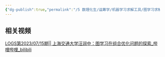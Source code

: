 ```yaml
---
{"dg-publish":true,"permalink":"/5 数理化生/运筹学/机器学习求解工具/图学习求解组合优化问题/","title":"图学习求解组合优化问题"}
---
```



## 相关视频
[LOGS第2023/07/15期|| 上海交通大学汪润中：图学习在组合优化问题的探索\_哔哩哔哩\_bilibili](https://www.bilibili.com/video/BV1xj411d7Un/)